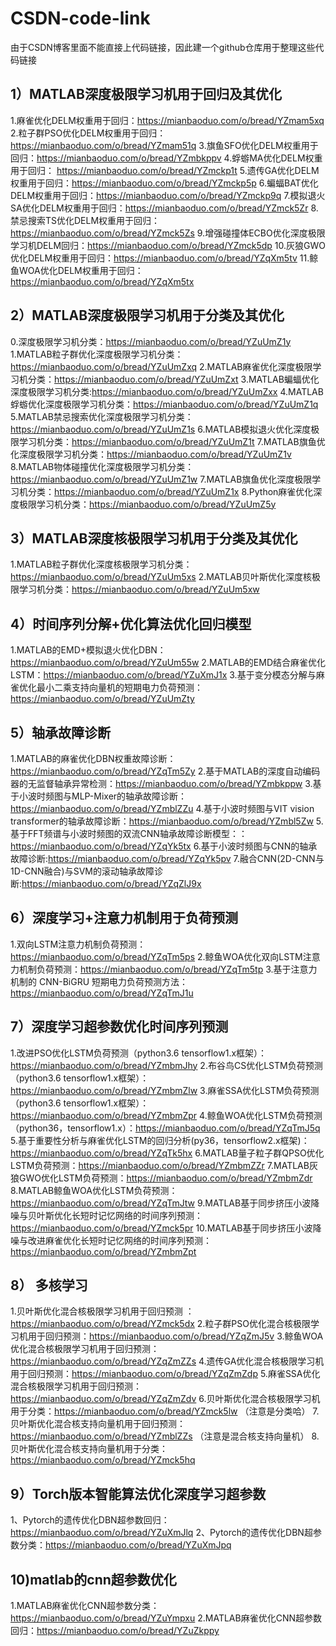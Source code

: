 # CSDN-code-link
由于CSDN博客里面不能直接上代码链接，因此建一个github仓库用于整理这些代码链接


1）MATLAB深度极限学习机用于回归及其优化
----
1.麻雀优化DELM权重用于回归：https://mianbaoduo.com/o/bread/YZmam5xq
2.粒子群PSO优化DELM权重用于回归：https://mianbaoduo.com/o/bread/YZmam51q
3.旗鱼SFO优化DELM权重用于回归：https://mianbaoduo.com/o/bread/YZmbkppv
4.蜉蝣MA优化DELM权重用于回归： https://mianbaoduo.com/o/bread/YZmckp1t
5.遗传GA优化DELM权重用于回归：https://mianbaoduo.com/o/bread/YZmckp5p
6.蝙蝠BAT优化DELM权重用于回归：https://mianbaoduo.com/o/bread/YZmckp9q
7.模拟退火SA优化DELM权重用于回归：https://mianbaoduo.com/o/bread/YZmck5Zr
8.禁忌搜索TS优化DELM权重用于回归：https://mianbaoduo.com/o/bread/YZmck5Zs
9.增强碰撞体ECBO优化深度极限学习机DELM回归：https://mianbaoduo.com/o/bread/YZmck5dp
10.灰狼GWO优化DELM权重用于回归：https://mianbaoduo.com/o/bread/YZqXm5tv
11.鲸鱼WOA优化DELM权重用于回归：https://mianbaoduo.com/o/bread/YZqXm5tx


2）MATLAB深度极限学习机用于分类及其优化
----
0.深度极限学习机分类：https://mianbaoduo.com/o/bread/YZuUmZ1y
1.MATLAB粒子群优化深度极限学习机分类：https://mianbaoduo.com/o/bread/YZuUmZxq
2.MATLAB麻雀优化深度极限学习机分类：https://mianbaoduo.com/o/bread/YZuUmZxt
3.MATLAB蝙蝠优化深度极限学习机分类:https://mianbaoduo.com/o/bread/YZuUmZxx
4.MATLAB蜉蝣优化深度极限学习机分类：https://mianbaoduo.com/o/bread/YZuUmZ1q
5.MATLAB禁忌搜索优化深度极限学习机分类：https://mianbaoduo.com/o/bread/YZuUmZ1s
6.MATLAB模拟退火优化深度极限学习机分类：https://mianbaoduo.com/o/bread/YZuUmZ1t
7.MATLAB旗鱼优化深度极限学习机分类：https://mianbaoduo.com/o/bread/YZuUmZ1v
8.MATLAB物体碰撞优化深度极限学习机分类：https://mianbaoduo.com/o/bread/YZuUmZ1w
7.MATLAB旗鱼优化深度极限学习机分类：https://mianbaoduo.com/o/bread/YZuUmZ1x
8.Python麻雀优化深度极限学习机分类：https://mianbaoduo.com/o/bread/YZuUmZ5y


3）MATLAB深度核极限学习机用于分类及其优化
----
1.MATLAB粒子群优化深度核极限学习机分类：https://mianbaoduo.com/o/bread/YZuUm5xs
2.MATLAB贝叶斯优化深度核极限学习机分类：https://mianbaoduo.com/o/bread/YZuUm5xw


4）时间序列分解+优化算法优化回归模型
------
1.MATLAB的EMD+模拟退火优化DBN：https://mianbaoduo.com/o/bread/YZuUm55w
2.MATLAB的EMD结合麻雀优化LSTM：https://mianbaoduo.com/o/bread/YZuXmJ1x
3.基于变分模态分解与麻雀优化最小二乘支持向量机的短期电力负荷预测：https://mianbaoduo.com/o/bread/YZuUmZty


5）轴承故障诊断
--------
1.MATLAB的麻雀优化DBN权重故障诊断：https://mianbaoduo.com/o/bread/YZqTm5Zy
2.基于MATLAB的深度自动编码器的无监督轴承异常检测：https://mianbaoduo.com/o/bread/YZmbkppw
3.基于小波时频图与MLP-Mixer的轴承故障诊断：https://mianbaoduo.com/o/bread/YZmblZZu
4.基于小波时频图与VIT vision transformer的轴承故障诊断：https://mianbaoduo.com/o/bread/YZmbl5Zw
5.基于FFT频谱与小波时频图的双流CNN轴承故障诊断模型：：https://mianbaoduo.com/o/bread/YZqYk5tx
6.基于小波时频图与CNN的轴承故障诊断:https://mianbaoduo.com/o/bread/YZqYk5pv
7.融合CNN(2D-CNN与1D-CNN融合)与SVM的滚动轴承故障诊断:https://mianbaoduo.com/o/bread/YZqZlJ9x


6）深度学习+注意力机制用于负荷预测
--------
1.双向LSTM注意力机制负荷预测：https://mianbaoduo.com/o/bread/YZqTm5ps
2.鲸鱼WOA优化双向LSTM注意力机制负荷预测：https://mianbaoduo.com/o/bread/YZqTm5tp
3.基于注意力机制的 CNN-BiGRU 短期电力负荷预测方法：https://mianbaoduo.com/o/bread/YZqTmJ1u


7）深度学习超参数优化时间序列预测
--------
1.改进PSO优化LSTM负荷预测（python3.6 tensorflow1.x框架）：https://mianbaoduo.com/o/bread/YZmbmJhy
2.布谷鸟CS优化LSTM负荷预测（python3.6  tensorflow1.x框架）：https://mianbaoduo.com/o/bread/YZmbmZlw
3.麻雀SSA优化LSTM负荷预测（python3.6  tensorflow1.x框架）：https://mianbaoduo.com/o/bread/YZmbmZpr
4.鲸鱼WOA优化LSTM负荷预测（python36，tensorflow1.x）：https://mianbaoduo.com/o/bread/YZqTmJ5q
5.基于重要性分析与麻雀优化LSTM的回归分析(py36，tensorflow2.x框架)： https://mianbaoduo.com/o/bread/YZqTk5hx
6.MATLAB量子粒子群QPSO优化LSTM负荷预测：https://mianbaoduo.com/o/bread/YZmbmZZr
7.MATLAB灰狼GWO优化LSTM负荷预测：https://mianbaoduo.com/o/bread/YZmbmZdr
8.MATLAB鲸鱼WOA优化LSTM负荷预测：https://mianbaoduo.com/o/bread/YZqTmJtw
9.MATLAB基于同步挤压小波降噪与贝叶斯优化长短时记忆网络的时间序列预测：https://mianbaoduo.com/o/bread/YZmck5pr
10.MATLAB基于同步挤压小波降噪与改进麻雀优化长短时记忆网络的时间序列预测：https://mianbaoduo.com/o/bread/YZmbmZpt


8） 多核学习
--------
1.贝叶斯优化混合核极限学习机用于回归预测 ：https://mianbaoduo.com/o/bread/YZmck5dx
2.粒子群PSO优化混合核极限学习机用于回归预测：https://mianbaoduo.com/o/bread/YZqZmJ5v
3.鲸鱼WOA优化混合核极限学习机用于回归预测：https://mianbaoduo.com/o/bread/YZqZmZZs
4.遗传GA优化混合核极限学习机用于回归预测：https://mianbaoduo.com/o/bread/YZqZmZdp
5.麻雀SSA优化混合核极限学习机用于回归预测：https://mianbaoduo.com/o/bread/YZqZmZdv 
6.贝叶斯优化混合核极限学习机用于分类：https://mianbaoduo.com/o/bread/YZmck5lw （注意是分类哈）
7.贝叶斯优化混合核支持向量机用于回归预测：https://mianbaoduo.com/o/bread/YZmblZZs （注意是混合核支持向量机）
8.贝叶斯优化混合核支持向量机用于分类：https://mianbaoduo.com/o/bread/YZmck5hq

9）Torch版本智能算法优化深度学习超参数
-------
1、Pytorch的遗传优化DBN超参数回归：https://mianbaoduo.com/o/bread/YZuXmJlq
2、Pytorch的遗传优化DBN超参数分类：https://mianbaoduo.com/o/bread/YZuXmJpq

10)matlab的cnn超参数优化
---------
1.MATLAB麻雀优化CNN超参数分类：https://mianbaoduo.com/o/bread/YZuYmpxu
2.MATLAB麻雀优化CNN超参数回归：https://mianbaoduo.com/o/bread/YZuZkppy
